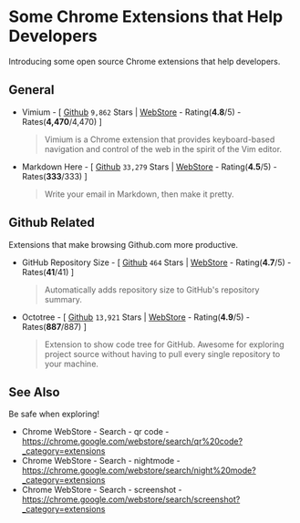 # Some Chrome Extensions that Help Developers

<!--
```yaml
date: 2018-11-09T11:19:01+0800
titles:
    - Some Chrome Extensions that Help Developers
keys:
    - Some-Chrome-Extensions-that-Help-Developers.md
```
-->

Introducing some open source Chrome extensions that help developers.

## General

- Vimium - [
[Github](https://github.com/philc/vimium) `9,862` Stars |
[WebStore](https://chrome.google.com/webstore/detail/vimium/dbepggeogbaibhgnhhndojpepiihcmeb) - Rating(**4.8**/5) - Rates(**4,470**/4,470)
]

	> Vimium is a Chrome extension that provides keyboard-based navigation and control of the web in the spirit of the Vim editor.

- Markdown Here - [
[Github](https://github.com/adam-p/markdown-here) `33,279` Stars |
[WebStore](https://chrome.google.com/webstore/detail/markdown-here/elifhakcjgalahccnjkneoccemfahfoa) - Rating(**4.5**/5) - Rates(**333**/333)
]

	> Write your email in Markdown, then make it pretty.

## Github Related

Extensions that make browsing Github.com more productive.

- GitHub Repository Size - [
[Github](https://github.com/harshjv/github-repo-size) `464` Stars |
[WebStore](https://chrome.google.com/webstore/detail/github-repository-size/apnjnioapinblneaedefcnopcjepgkci) - Rating(**4.7**/5) - Rates(**41**/41)
]

	> Automatically adds repository size to GitHub's repository summary.

- Octotree - [
[Github](https://github.com/ovity/octotree) `13,921` Stars |
[WebStore](https://chrome.google.com/webstore/detail/octotree/bkhaagjahfmjljalopjnoealnfndnagc) - Rating(**4.9**/5) - Rates(**887**/887)
]

	> Extension to show code tree for GitHub. Awesome for exploring project source without having to pull every single repository to your machine.


## See Also

Be safe when exploring!

- Chrome WebStore - Search - qr code -
https://chrome.google.com/webstore/search/qr%20code?_category=extensions
- Chrome WebStore - Search - nightmode -
https://chrome.google.com/webstore/search/night%20mode?_category=extensions
- Chrome WebStore - Search - screenshot -
https://chrome.google.com/webstore/search/screenshot?_category=extensions
